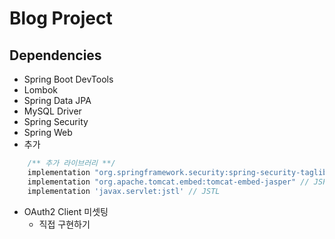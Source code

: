 # Blog Project

## Dependencies

- Spring Boot DevTools
- Lombok
- Spring Data JPA
- MySQL Driver
- Spring Security
- Spring Web
- 추가

```groovy
    /** 추가 라이브러리 **/
    implementation "org.springframework.security:spring-security-taglibs" // 시큐리티 태그 라이브러리
    implementation "org.apache.tomcat.embed:tomcat-embed-jasper" // JSP 템플릿 엔진
    implementation 'javax.servlet:jstl' // JSTL
```

- OAuth2 Client 미셋팅
  - 직접 구현하기
